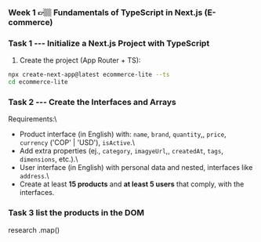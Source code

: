 ### Week 1 👉🏼 Fundamentals of TypeScript in Next.js (E-commerce)

### Task 1 --- Initialize a Next.js Project with TypeScript

1. Create the project (App Router + TS):

```bash
npx create-next-app@latest ecommerce-lite --ts
cd ecommerce-lite
```

### Task 2 --- Create the Interfaces and Arrays

Requirements:\

- Product interface (in English) with: `name`, `brand`, `quantity`,,
`price`, `currency` ('COP' | 'USD'), `isActive`.\
- Add extra properties (ej., `category`, `imagyeUrl`,,
`createdAt`, `tags`, `dimensions`, etc.).\
- User interface (in English) with personal data and nested,
interfaces like `address`.\
- Create at least **15 products** and **at least 5 users** that comply,
with the interfaces.

### Task 3 list the products in the DOM

research .map()